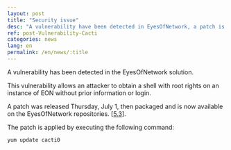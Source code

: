 ```yaml
---
layout: post
title: "Security issue"
desc: "A vulnerability have been detected in EyesOfNetwork, a patch is available."
ref: post-Vulnerability-Cacti
categories: news
lang: en
permalink: /en/news/:title
---
```


A vulnerability has been detected in the EyesOfNetwork solution.

This vulnerability allows an attacker to obtain
a shell with root rights on an instance of EON without
prior information or login.

A patch was released Thursday, July 1, then packaged and is now available on the EyesOfNetwork repositories. 
[[5.3](https://download.eyesofnetwork.com/repos/5.3/updates/)].

The patch is applied by executing the following command:

```bash
yum update cacti0
```

